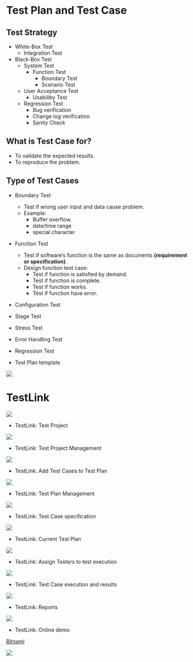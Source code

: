 # Test Plan and Test Case

## Test Strategy
- White-Box Test
  - Integration Test
- Black-Box Test
  - System Test
    - Function Test
      - Boundary Test
      - Scenario Test
  - User Acceptance Test
    - Usabiliby Test
  - Regression Test
    - Bug verification
    - Change log verification
    - Sanity Check

## What is Test Case for?
- To validate the expected results.
- To reproduce the problem.

## Type of Test Cases
- Boundary Test
  - Test if wrong user input and data cause problem.
  - Example:
    - Buffer overflow.
    - date/time range
    - special character

- Function Test
  - Test if software’s function is the same as documents __(requirement or specification)__.
  - Design function test case:
    - Test if function is satisfied by demand.
    - Test if function is complete.
    - Test if function works.
    - Test if function have error.

- Configuration Test
- Stage Test
- Stress Test
- Error Handling Test
- Regression Test

- Test Plan template

![](fig/test-plan-template.png)

# TestLink

![](fig/testlink-home.png)

- TestLink: Test Project

![](fig/testlink-test-project.png)

- TestLink: Test Project Management

![](fig/testlink-test-project-management.png)

- TestLink: Add Test Cases to Test Plan

![](fig/testlink-test-plan.png)

- TestLink: Test Plan Management

![](fig/testlink-plan-management.png)

- TestLink: Test Case specification

![](fig/testlink-test-cases.png)

- TestLink: Current Test Plan

![](fig/testlink-current-test-plan.png)

- TestLink: Assign Testers to test execution

![](fig/testlink-assign-test.png)

- TestLink: Test Case execution and results

![](fig/testlink-case-execution.png)

- TestLink: Reports

![](fig/testlink-report.png)

- TestLink: Online demo

[Bitnami](https://bitnami.com/stack/testlink)

![](fig/bitnami.png)
